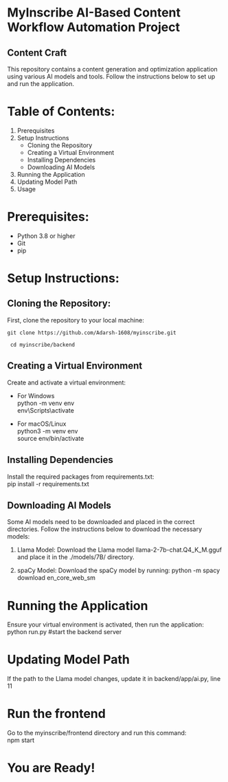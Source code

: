 # MyInscribe AI-Based Content Workflow Automation Project
## Content Craft

This repository contains a content generation and optimization application using various AI models and tools. Follow the instructions below to set up and run the application.

# Table of Contents:
1. Prerequisites
2. Setup Instructions
    - Cloning the Repository
    - Creating a Virtual Environment
    - Installing Dependencies
    - Downloading AI Models
3. Running the Application
4. Updating Model Path
5. Usage
# Prerequisites:
  - Python 3.8 or higher
  - Git
  - pip
# Setup Instructions:
## Cloning the Repository:
First, clone the repository to your local machine:<br/>
    
    git clone https://github.com/Adarsh-1608/myinscribe.git 
     
     cd myinscribe/backend
    
## Creating a Virtual Environment
Create and activate a virtual environment:  
- For Windows  
python -m venv env  
env\Scripts\activate

- For macOS/Linux  
python3 -m venv env  
source env/bin/activate

## Installing Dependencies
Install the required packages from requirements.txt:  
pip install -r requirements.txt  

## Downloading AI Models
Some AI models need to be downloaded and placed in the correct directories. Follow the instructions below to download the necessary models:

1. Llama Model: Download the Llama model llama-2-7b-chat.Q4_K_M.gguf and place it in the ./models/7B/ directory.

2. spaCy Model: Download the spaCy model by running:
   python -m spacy download en_core_web_sm

# Running the Application
Ensure your virtual environment is activated, then run the application:  
python run.py #start the backend server

# Updating Model Path
If the path to the Llama model changes, update it in backend/app/ai.py, line 11

# Run the frontend
Go to the myinscribe/frontend directory and run this command:  
npm start

# You are Ready!
